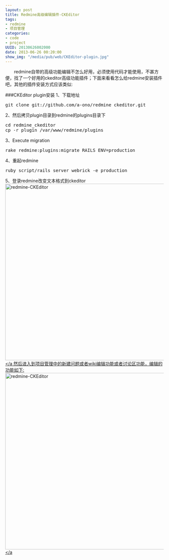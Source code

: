```yaml
---
layout: post
title: Redmine高级编辑插件-CKEditor
tags: 
- redmine
- 项目管理
categories:
- code
- project
UUID: 20130626002000
date: 2013-06-26 00:20:00
show_img: "/media/pub/web/CKEditor-plugin.jpg"
---
```


 　　redmine自带的高级功能编辑不怎么好用，必须使用代码才能使用，不甚方便，找了一个好用的ckeditor高级功能插件；下面来看看怎么给redmine安装插件吧，其他的插件安装方式应该类似:

###CKEditor plugin安装
1、下载地址
<pre id="bash">
git clone git://github.com/a-ono/redmine_ckeditor.git
</pre>

2、然后拷贝plugin目录到redmine的plugins目录下
<pre id="bash">
cd redmine_ckeditor
cp -r plugin /var/www/redmine/plugins
</pre>

3、Execute migration
<pre id="bash">
rake redmine:plugins:migrate RAILS_ENV=production
</pre>

4、重起redmine
<pre id="bash">
ruby script/rails server webrick -e production
</pre>

5、登录redmine改变文本格式到ckeditor
<a href="{{site.url}}/media/pub/web/redmine-CKEditor.jpg" alt="redmine-CKEditor" rel="prettyPhoto[20130429001236]">
  <img src="http://demi-panda.com/media/pub/web/redmine-CKEditor.jpg" width="560px"  alt="redmine-CKEditor" />
</a
然后进入到项目管理中的新建问题或者wiki编辑功能或者讨论区功能，编辑的功能如下:<br>
<a href="{{site.url}}/media/pub/web/CKEditor-plugin.jpg" alt="redmine-CKEditor" rel="prettyPhoto[{{page.UUID}}]">
  <img src="http://demi-panda.com/media/pub/web/CKEditor-plugin.jpg" width="560px"  alt="redmine-CKEditor" />
</a



